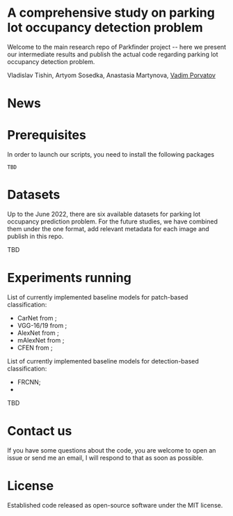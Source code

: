 # A comprehensive study on parking lot occupancy detection problem

Welcome to the main research repo of Parkfinder project -- here we present our intermediate results and publish the actual code regarding parking lot occupancy detection problem. 

Vladislav Tishin, Artyom Sosedka, Anastasia Martynova, [Vadim Porvatov](https://www.researchgate.net/profile/Vadim-Porvatov)

# News





# Prerequisites

In order to launch our scripts, you need to install the following packages
```
TBD
```

# Datasets

Up to the June 2022, there are six available datasets for parking lot occupancy prediction problem. For the future studies, we have combined them under the one format, add relevant metadata for each image and publish in this repo.

TBD 

# Experiments running

List of currently implemented baseline models for patch-based classification:
- CarNet from ;
- VGG-16/19 from ;
- AlexNet from ;
- mAlexNet from ;
- CFEN from ;

List of currently implemented baseline models for detection-based classification:
- FRCNN;
- 

TBD

# Contact us

If you have some questions about the code, you are welcome to open an issue or send me an email, I will respond to that as soon as possible.

# License

Established code released as open-source software under the MIT license.
